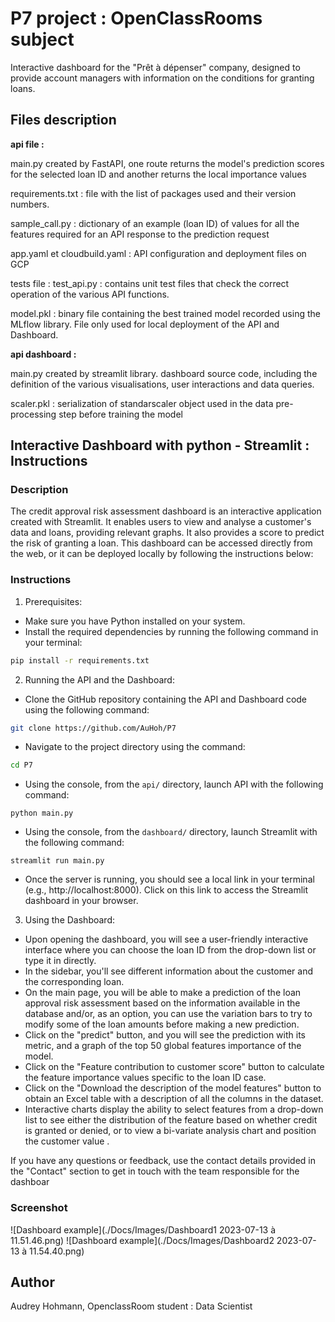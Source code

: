 # P7 project : OpenClassRooms subject
Interactive dashboard for the "Prêt à dépenser" company, designed to provide account managers with information on the conditions for granting loans. 

## Files description 
**api file :** 

main.py created by FastAPI,  one route returns the model's prediction scores for the selected loan ID and another returns the local importance values 

requirements.txt : file with the list of packages used and their version numbers.

sample_call.py : dictionary of an example (loan ID) of values for all the features required for an API response to the prediction request

app.yaml et cloudbuild.yaml : API configuration and deployment files on GCP

tests file : 
test_api.py : contains unit test files that check the correct operation of the various API functions. 

model.pkl : binary file containing the best trained model recorded using the MLflow library. File only used for local deployment of the API and Dashboard. 

**api dashboard :**

main.py created by streamlit library. dashboard source code, including the definition of the various visualisations, user interactions and data queries.

scaler.pkl : serialization of standarscaler object used in the data pre-processing step before training the model 

## Interactive Dashboard with python - Streamlit : Instructions
### Description
The credit approval risk assessment dashboard is an interactive application created with Streamlit. It enables users to view and analyse a customer's data and loans, providing relevant graphs. It also provides a score to predict the risk of granting a loan. 
This dashboard can be accessed directly from the web, or it can be deployed locally by following the instructions below: 

### Instructions 
1. Prerequisites:

* Make sure you have Python installed on your system.
* Install the required dependencies by running the following command in your terminal:
```sh
pip install -r requirements.txt
```
2. Running the API and the Dashboard:
* Clone the GitHub repository containing the API and Dashboard code using the following command:

```sh
git clone https://github.com/AuHoh/P7
```
* Navigate to the project directory using the command:
```sh
cd P7
```
* Using the console, from the `api/` directory, launch API with the following command:
```shell
python main.py
```

* Using the console, from the `dashboard/` directory, launch Streamlit with the following command:
```shell
streamlit run main.py
```
* Once the server is running, you should see a local link in your terminal (e.g., http://localhost:8000). Click on this link to access the Streamlit dashboard in your browser.

3. Using the Dashboard:

* Upon opening the dashboard, you will see a user-friendly interactive interface where you can choose the loan ID from the drop-down list or type it in directly. 
* In the sidebar, you'll see different information about the customer and the corresponding loan. 
* On the main page, you will be able to make a prediction of the loan approval risk assessment based on the information available in the database and/or, as an option, you can use the variation bars to try to modify some of the loan amounts before making a new prediction. 
* Click on the "predict" button, and you will see the prediction with its metric, and a graph of the top 50 global features importance of the model. 
* Click on the "Feature contribution to customer score" button to calculate the feature importance values specific to the loan ID case.  
* Click on the "Download the description of the model features" button to obtain an Excel table with a description of all the columns in the dataset. 
* Interactive charts display the ability to select features from a drop-down list to see either the distribution of the feature based on whether credit is granted or denied, or to view a bi-variate analysis chart and position the customer value .

If you have any questions or feedback, use the contact details provided in the "Contact" section to get in touch with the team responsible for the dashboar




### Screenshot

![Dashboard example](./Docs/Images/Dashboard1 2023-07-13 à 11.51.46.png)
![Dashboard example](./Docs/Images/Dashboard2 2023-07-13 à 11.54.40.png)



## Author
Audrey Hohmann, OpenclassRoom student : Data Scientist 
